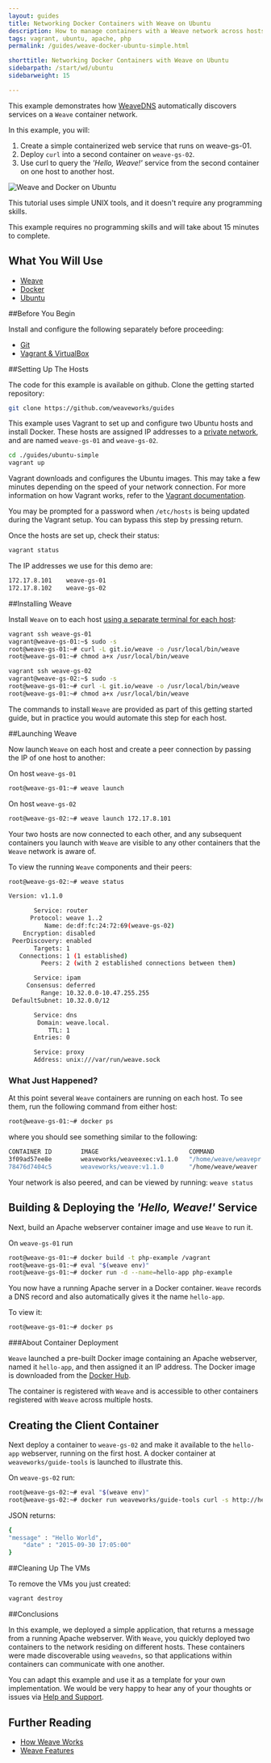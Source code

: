 ```yaml
---
layout: guides
title: Networking Docker Containers with Weave on Ubuntu
description: How to manage containers with a Weave network across hosts.
tags: vagrant, ubuntu, apache, php
permalink: /guides/weave-docker-ubuntu-simple.html

shorttitle: Networking Docker Containers with Weave on Ubuntu
sidebarpath: /start/wd/ubuntu
sidebarweight: 15

---
```



This example demonstrates how [WeaveDNS](/documentation/net-1.5-weavedns) automatically discovers services on a `Weave` container network.

In this example, you will:

1. Create a simple containerized web service that runs on weave-gs-01.
2. Deploy `curl` into a second container on `weave-gs-02`.
3. Use curl to query the _'Hello, Weave!'_ service from the second container on one host to another host.

![Weave and Docker on Ubuntu](/guides/images/Simple_Weave.png)

This tutorial uses simple UNIX tools, and it doesn't require any programming skills.

This example requires no programming skills and will take about 15 minutes to complete.

## What You Will Use

* [Weave](http://weave.works)
* [Docker](http://docker.com)
* [Ubuntu](http://ubuntu.com)

##Before You Begin

Install and configure the following separately before proceeding:

* [Git](http://git-scm.com/downloads)
* [Vagrant & VirtualBox](/guides/about/vagrant.html)

##Setting Up The Hosts

The code for this example is available on github. Clone the getting started repository:

~~~bash
git clone https://github.com/weaveworks/guides
~~~

This example uses Vagrant to set up and configure two Ubuntu hosts and install Docker. These hosts are assigned IP addresses to a [private network](http://en.wikipedia.org/wiki/Private%5Fnetwork), and are named `weave-gs-01` and `weave-gs-02`.

~~~bash
cd ./guides/ubuntu-simple
vagrant up
~~~

Vagrant downloads and configures the Ubuntu images. This may take a few minutes depending on the speed of your network connection. For more information on how Vagrant works, refer to the [Vagrant documentation](http://vagrantup.com).

You may be prompted for a password when `/etc/hosts` is being updated during the Vagrant setup. You can bypass this step by pressing return.

Once the hosts are set up, check their status:

~~~bash
vagrant status
~~~

The IP addresses we use for this demo are:

~~~bash
172.17.8.101 	weave-gs-01
172.17.8.102 	weave-gs-02
~~~

##Installing Weave

Install `Weave` on to each host [using a separate terminal for each host](http://weave.works/guides/about/vagrant.html#general-usage-pattern):

~~~bash
vagrant ssh weave-gs-01
vagrant@weave-gs-01:~$ sudo -s
root@weave-gs-01:~# curl -L git.io/weave -o /usr/local/bin/weave
root@weave-gs-01:~# chmod a+x /usr/local/bin/weave
~~~

~~~bash
vagrant ssh weave-gs-02
vagrant@weave-gs-02:~$ sudo -s
root@weave-gs-01:~# curl -L git.io/weave -o /usr/local/bin/weave
root@weave-gs-01:~# chmod a+x /usr/local/bin/weave
~~~

The commands to install `Weave` are provided as part of this getting started guide, but in practice you would automate this step for each host.

##Launching Weave

Now launch `Weave` on each host and create a peer connection by passing the IP of one host to another:

On host `weave-gs-01`

~~~bash
root@weave-gs-01:~# weave launch
~~~

On host `weave-gs-02`

~~~bash
root@weave-gs-02:~# weave launch 172.17.8.101 
~~~

Your two hosts are now connected to each other, and any subsequent containers you launch with `Weave` are visible to any other containers that the `Weave` network is aware of.

To view the running `Weave` components and their peers:

~~~bash
root@weave-gs-02:~# weave status

Version: v1.1.0

       Service: router
      Protocol: weave 1..2
          Name: de:df:fc:24:72:69(weave-gs-02)
    Encryption: disabled
 PeerDiscovery: enabled
       Targets: 1
   Connections: 1 (1 established)
         Peers: 2 (with 2 established connections between them)

       Service: ipam
     Consensus: deferred
         Range: 10.32.0.0-10.47.255.255
 DefaultSubnet: 10.32.0.0/12

       Service: dns
        Domain: weave.local.
           TTL: 1
       Entries: 0

       Service: proxy
       Address: unix:///var/run/weave.sock
~~~


### What Just Happened?


At this point several `Weave` containers are running on each host. To see them, run the following command from either host:

~~~bash
root@weave-gs-01:~# docker ps
~~~

where you should see something similar to the following:

~~~bash
CONTAINER ID        IMAGE                         COMMAND                CREATED             STATUS              PORTS  
3f09ad57ee8e        weaveworks/weaveexec:v1.1.0   "/home/weave/weavepr   3 minutes ago       Up 3 minutes                                                                                                     weaveproxy          
78476d7404c5        weaveworks/weave:v1.1.0       "/home/weave/weaver    3 minutes ago       Up 3 minutes        10.1.42.1:53->53/tcp, 10.1.42.1:53->53/udp, 0.0.0.0:6783->6783/tcp, 0.0.0.0:6783->6783/udp   weave      
~~~

Your network is also peered, and can be viewed by running:  `weave status`

## Building & Deploying the _'Hello, Weave!'_ Service

Next, build an Apache webserver container image and use `Weave` to run it.

On `weave-gs-01` run

~~~bash
root@weave-gs-01:~# docker build -t php-example /vagrant
root@weave-gs-01:~# eval "$(weave env)"
root@weave-gs-01:~# docker run -d --name=hello-app php-example
~~~

You now have a running Apache server in a Docker container. `Weave` records a DNS record and also automatically gives it the name `hello-app`.

To view it:

~~~bash
root@weave-gs-01:~# docker ps
~~~

###About Container Deployment

`Weave` launched a pre-built Docker image containing an Apache webserver, named it `hello-app`, and then assigned it an IP address. The Docker image is downloaded from the [Docker Hub](https://hub.docker.com/).

The container is registered with `Weave` and is accessible to other containers registered with `Weave` across multiple hosts.

## Creating the Client Container

Next deploy a container to `weave-gs-02` and make it available to the `hello-app` webserver, running on the first host.  A docker container at `weaveworks/guide-tools` is launched to illustrate this.

On `weave-gs-02` run:

~~~bash
root@weave-gs-02:~# eval "$(weave env)"
root@weave-gs-02:~# docker run weaveworks/guide-tools curl -s http://hello-app
~~~

JSON returns:

~~~bash
{
"message" : "Hello World",
    "date" : "2015-09-30 17:05:00"
}
~~~

##Cleaning Up The VMs

To remove the VMs you just created: 

~~~bash
vagrant destroy
~~~

##Conclusions

In this example, we deployed a simple application, that returns a message from a running Apache webserver. With `Weave`, you quickly deployed two containers to the network residing on different hosts. These containers were made discoverable using `weavedns`, so that applications within containers can communicate with one another. 

You can adapt this example and use it as a template for your own implementation. We would be very happy to hear any of your thoughts or issues via [Help and Support](http://weave.works/help/index.html).


## Further Reading

 * [How Weave Works](/documentation/net-1.5-router-topology)
 * [Weave Features](/documentation/net-1.5-features)
